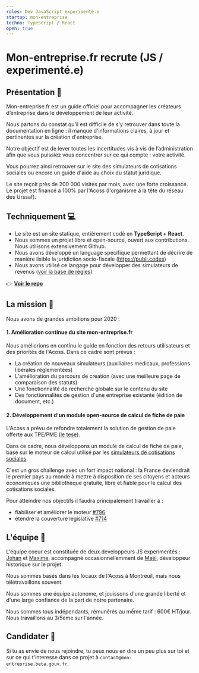 ```yaml
---
roles: Dev JavaScript experimenté.e
startup: mon-entreprise
techno: TypeScript / React
open: true
---
```


# Mon-entreprise.fr recrute (JS / experimenté.e)

## Présentation 📯

Mon-entreprise.fr est un guide officiel pour accompagner les créateurs d’entreprise dans le développement de leur activité.

Nous partons du constat qu’il est difficile de s’y retrouver dans toute la documentation en ligne : il manque d'informations claires, à jour et pertinentes sur la création d'entreprise.

Notre objectif est de lever toutes les incertitudes vis à vis de l’administration afin que vous puissiez vous concentrer sur ce qui compte : votre activité.

Vous pourrez ainsi retrouver sur le site des simulateurs de cotisations sociales ou encore un guide d'aide au choix du statut juridique.

Le site reçoit près de 200 000 visites par mois, avec une forte croissance. Le projet est financé à 100% par l'Acoss (l'organisme à la tête du réseau des Urssaf).


## Techniquement 💻

- Le site est un site statique, entièrement codé en **TypeScript + React**. 
- Nous sommes un projet libre et open-source, ouvert aux contributions. Nous utilisons extensivement Github.
- Nous avons développé un language spécifique permettant de décrire de manière lisible la juridiction socio-fiscale (https://publi.codes)
- Nous avons utilisé ce langage pour développer des simulateurs de revenus ([voir la base de règles](https://mon-entreprise.fr/documentation/))

:point_right: **[Voir le repo](https://github.com/betagouv/mon-entreprise/)**

## La mission 🎯

Nous avons de grandes ambitions pour 2020 : 

#### 1. Amélioration continue du site mon-entreprise.fr
Nous améliorions en continu le guide en fonction des retours utilisateurs et des priorités de l'Acoss. Dans ce cadre sont prévus :

- La création de nouveaux simulateurs (auxiliaires medicaux, professions libérales réglementées)
- L'amélioration du parcours de création (avec une meilleure page de comparaison des statuts)
- Une fonctionnalité de recherche globale sur le contenu du site
- Des fonctionnalités de gestion d'une entreprise existante (édition de document, etc.)

#### 2. Développement d'un module open-source de calcul de fiche de paie
L'Acoss a prévu de refondre totalement la solution de gestion de paie offerte aux TPE/PME ([le tese](https://www.letese.urssaf.fr/portail/accueil.html)).

Dans ce cadre, nous développons un module de calcul de fiche de paie, basé sur le moteur de calcul utilisé par les [simulateurs de cotisations sociales](https://mon-entreprise.fr/simulateurs/salarié).

C'est un gros challenge avec un fort impact national : la France deviendrait le premier pays au monde à mettre à disposition de ses citoyens et acteurs économiques une bibliothèque gratuite, libre et fiable pour le calcul des cotisations sociales.

Pour atteindre nos objectifs il faudra principalement travailler à :
- fiabiliser et améliorer le moteur [#796](https://github.com/betagouv/mon-entreprise/issues/796)
- étendre la couverture legislative [#714](https://github.com/betagouv/mon-entreprise/issues/714)

## L'équipe 👥 

L'équipe coeur est constituée de deux developpeurs JS experimentés : [Johan](https://github.com/johangirod) et [Maxime](https://github.com/mquandalle), accompagné occasionnellemment de [Maël](https://github.com/laem), développeur historique sur le projet. 

Nous sommes basés dans les locaux de l'Acoss à Montreuil, mais nous télétravaillons souvent.

Nous sommes une équipe autonome, et jouissons d'une grande liberté et d'une large confiance de la part de notre partenaire.

Nous sommes tous indépendants, rémunérés au mếme tarif : 600€ HT/jour. Nous travaillons au 3/5ème sur l'année.

## Candidater 💌

Si tu as envie de nous rejoindre, tu peux nous en dire un peu plus sur toi et sur ce qui t'interesse dans ce projet à `contact@mon-entreprise.beta.gouv.fr`.
